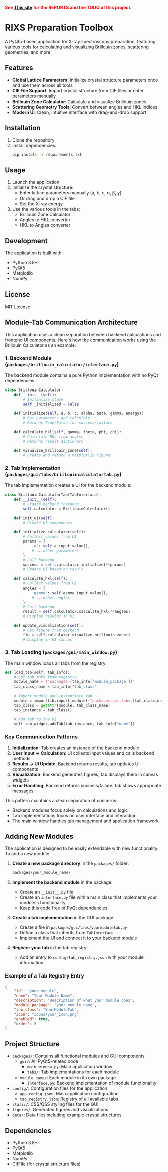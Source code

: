 
<strong style="color: red;"> See [This
site](https://hongxunyang2.github.io/reports/rixs_pre_toolbox/rixs_pre_toolbox) for the REPORTS and the TODO of this project.</strong>


# RIXS Preparation Toolbox

A PyQt5-based application for X-ray spectroscopy preparation, featuring various tools for calculating and visualizing Brillouin zones, scattering geometries, and more.

## Features

- **Global Lattice Parameters**: Initialize crystal structure parameters once and use them across all tools
- **CIF File Support**: Import crystal structure from CIF files or enter parameters manually
- **Brillouin Zone Calculator**: Calculate and visualize Brillouin zones
- **Scattering Geometry Tools**: Convert between angles and HKL indices
- **Modern UI**: Clean, intuitive interface with drag-and-drop support

## Installation

1. Clone the repository
2. Install dependencies:
   ```bash
   pip install -r requirements.txt
   ```

## Usage

1. Launch the application
2. Initialize the crystal structure:
   - Enter lattice parameters manually (a, b, c, α, β, γ)
   - Or drag and drop a CIF file
   - Set the X-ray energy
3. Use the various tools in the tabs:
   - Brillouin Zone Calculator
   - Angles to HKL converter
   - HKL to Angles converter

## Development

The application is built with:
- Python 3.8+
- PyQt5
- Matplotlib
- NumPy

## License

MIT License

## Module-Tab Communication Architecture

This application uses a clean separation between backend calculations and frontend UI components. Here's how the communication works using the Brillouin Calculator as an example:

### 1. Backend Module (`packages/brillouin_calculator/interface.py`)

The backend module contains a pure Python implementation with no PyQt dependencies:

```python
class BrillouinCalculator:
    def __init__(self):
        # Initialize state
        self._initialized = False
        
    def initialize(self, a, b, c, alpha, beta, gamma, energy):
        # Set parameters and calculate 
        # Returns True/False for success/failure
        
    def calculate_hkl(self, gamma, theta, phi, chi):
        # Calculate HKL from angles
        # Returns result dictionary
        
    def visualize_brillouin_zone(self):
        # Create and return a matplotlib Figure
```

### 2. Tab Implementation (`packages/gui/tabs/brillouincalculatortab.py`)

The tab implementation creates a UI for the backend module:

```python
class BrillouinCalculatorTab(TabInterface):
    def __init__(self):
        # Create backend instance
        self.calculator = BrillouinCalculator()
        
    def init_ui(self):
        # Create UI components
        
    def initialize_calculator(self):
        # Collect values from UI
        params = {
            'a': self.a_input.value(),
            # ...other parameters
        }
        # Call backend
        success = self.calculator.initialize(**params)
        # Update UI based on result
        
    def calculate_hkl(self):
        # Collect values from UI
        angles = {
            'gamma': self.gamma_input.value(),
            # ...other angles
        }
        # Call backend
        result = self.calculator.calculate_hkl(**angles)
        # Display results in UI
        
    def update_visualization(self):
        # Get figure from backend
        fig = self.calculator.visualize_brillouin_zone()
        # Display in UI canvas
```

### 3. Tab Loading (`packages/gui/main_window.py`)

The main window loads all tabs from the registry:

```python
def load_tab(self, tab_info):
    # Get tab info from registry
    module_name = f"packages.{tab_info['module_package']}"
    tab_class_name = tab_info["tab_class"]
    
    # Import module and instantiate tab
    module = importlib.import_module(f"packages.gui.tabs.{tab_class_name.lower()}")
    tab_class = getattr(module, tab_class_name)
    tab_instance = tab_class()
    
    # Add tab to the UI
    self.tab_widget.addTab(tab_instance, tab_info["name"])
```

### Key Communication Patterns

1. **Initialization**: Tab creates an instance of the backend module
2. **User Input → Calculation**: UI collects input values and calls backend methods
3. **Results → UI Update**: Backend returns results, tab updates UI components
4. **Visualization**: Backend generates figures, tab displays them in canvas widgets
5. **Error Handling**: Backend returns success/failure, tab shows appropriate messages

This pattern maintains a clean separation of concerns:
- Backend modules focus solely on calculations and logic
- Tab implementations focus on user interface and interaction
- The main window handles tab management and application framework

## Adding New Modules

The application is designed to be easily extendable with new functionality. To add a new module:

1. **Create a new package directory** in the `packages/` folder:
   ```
   packages/your_module_name/
   ```

2. **Implement the backend module** in the package:
   - Create an `__init__.py` file
   - Create an `interface.py` file with a main class that implements your module's functionality
   - Keep this code free of PyQt dependencies

3. **Create a tab implementation** in the GUI package:
   - Create a file in `packages/gui/tabs/yourmoduletab.py`
   - Define a class that inherits from `TabInterface`
   - Implement the UI and connect it to your backend module

4. **Register your tab** in the tab registry:
   - Add an entry to `config/tab_registry.json` with your module information

### Example of a Tab Registry Entry

```json
{
    "id": "your_module",
    "name": "Your Module Name",
    "description": "Description of what your module does",
    "module_package": "your_module_name",
    "tab_class": "YourModuleTab",
    "icon": "icons/your_icon.png",
    "enabled": true,
    "order": 5
}
```

## Project Structure

- `packages/`: Contains all functional modules and GUI components
  - `gui/`: All PyQt5-related code
    - `main_window.py`: Main application window
    - `tabs/`: Tab implementations for each module
  - `module_name/`: Each module in its own package
    - `interface.py`: Backend implementation of module functionality
- `config/`: Configuration files for the application
  - `app_config.json`: Main application configuration
  - `tab_registry.json`: Registry of all available tabs
- `static/`: CSS/QSS styling files for the GUI
- `figures/`: Generated figures and visualizations
- `data/`: Data files including example crystal structures

## Dependencies

- Python 3.8+
- PyQt5
- Matplotlib
- NumPy
- CifFile (for crystal structure files)
